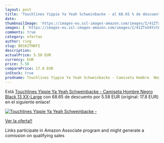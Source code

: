 ```yaml
---
layout: post
title: 'Touchlines Yippie Ya Yeah Schweinbacke - al 68.65 % de descuento'
date: 
thumbnailImage: 'https://images-eu.ssl-images-amazon.com/images/I/41ZTxU4YztL._SL200_.jpg'
images: [ 'https://images-eu.ssl-images-amazon.com/images/I/41ZTxU4YztL._SL200_.jpg' ]
comments: true
category: ofertas
author: ring
slug: B01KZTHKFI
description:
actualPrice: 5.58 EUR
currency: EUR
price: 5.58
comparePrice: 17.8 EUR
inStock: true
prodname: Touchlines Yippie Ya Yeah Schweinbacke - Camiseta Hombre  Negro  Black 13   XX-Large
---
```


Está [Touchlines Yippie Ya Yeah Schweinbacke - Camiseta Hombre  Negro  Black 13   XX-Large](https://www.amazon.es/dp/B01KZTHKFI/?tag=tolees-21) con 68.65 de descuento por 5.58 EUR (original: 17.8 EUR) en el siguiente enlace!

[![Touchlines Yippie Ya Yeah Schweinbacke -](https://images-eu.ssl-images-amazon.com/images/I/41ZTxU4YztL._SL200_.jpg)](https://www.amazon.es/dp/B01KZTHKFI/?tag=tolees-21)

[Ver la oferta!!](https://www.amazon.es/dp/B01KZTHKFI/?tag=tolees-21)

Links participate in Amazon Associate program and might generate a comission on qualifying sales


